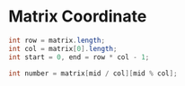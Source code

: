 # Matrix Coordinate

```java
int row = matrix.length;
int col = matrix[0].length;
int start = 0, end = row * col - 1;

int number = matrix[mid / col][mid % col];
```
